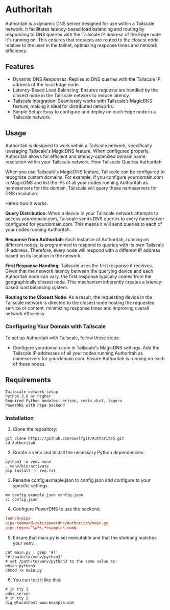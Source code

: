 # Authoritah

Authoritah is a dynamic DNS server designed for use within a Tailscale network. It facilitates latency-based 
load balancing and routing by responding to DNS queries with the Tailscale IP address of the Edge node it's 
running on. This ensures that requests are routed to the closest node relative to the user in the tailnet, 
optimizing response times and network efficiency.

## Features

- Dynamic DNS Responses: Replies to DNS queries with the Tailscale IP address of the local Edge node.
- Latency-Based Load Balancing: Ensures requests are handled by the closest node in the Tailscale network to reduce latency.
- Tailscale Integration: Seamlessly works with Tailscale’s MagicDNS feature, making it ideal for distributed networks.
- Simple Setup: Easy to configure and deploy on each Edge node in a Tailscale network.

## Usage

Authoritah is designed to work within a Tailscale network, specifically leveraging Tailscale's MagicDNS feature. When configured properly, Authoritah allows for efficient and latency-optimized domain name resolution within your Tailscale network.
How Tailscale Queries Authoritah

When you use Tailscale's MagicDNS feature, Tailscale can be configured to recognize custom domains. For example, if you configure yourdomain.com in MagicDNS and list the IPs of all your nodes running Authoritah as nameservers for this domain, Tailscale will query these nameservers for DNS resolution.

Here’s how it works:

**Query Distribution**: When a device in your Tailscale network attempts to access yourdomain.com, Tailscale sends DNS queries to every nameserver configured for yourdomain.com. This means it will send queries to each of your nodes running Authoritah.

**Response from Authoritah**: Each instance of Authoritah, running on different nodes, is programmed to respond to queries with its own Tailscale IP address. Therefore, every node will respond with a different IP address based on its location in the network.

**First Response Handling**: Tailscale uses the first response it receives. Given that the network latency between the querying device and each Authoritah node can vary, the first response typically comes from the geographically closest node. This mechanism inherently creates a latency-based load balancing system.

**Routing to the Closest Node**: As a result, the requesting device in the Tailscale network is directed to the closest node hosting the requested service or content, minimizing response times and improving overall network efficiency.

### Configuring Your Domain with Tailscale

To set up Authoritah with Tailscale, follow these steps:

- Configure yourdomain.com in Tailscale's MagicDNS settings.
    Add the Tailscale IP addresses of all your nodes running Authoritah as nameservers for yourdomain.com.
    Ensure Authoritah is running on each of these nodes.

## Requirements

    Tailscale network setup
    Python 3.6 or higher
    Required Python modules: orjson, redis_dict, loguru
    PowerDNS with Pipe backend

### Installation
1) Clone the repository:
```commandline
git clone https://github.com/Gwolfgit/Authoritah.git
cd Authoritah
```
2) Create a venv and Install the necessary Python dependencies:
```commandline
python3 -m venv venv
. venv/bin/activate
pip install -r req.txt
```
3) Rename config.exmaple.json to config.json and configure to your specific settings.
```commandline
mv config.example.json config.json
vi config.json
```
4) Configure PowerDNS to use the backend.
```/etc/powerdns/pdns.conf or pdns.d/file.conf
launch=pipe
pipe-command=/etc/powerdns/Authoritah/main.py
pipe-regex=^\w*\.*example\.com$
```
5) Ensure that main.py is set executable and that the shebang matches your venv.
```commandline
cat main.py | grep '#!'
"#!/path/to/venv/python3"
# set /path/to/venv/python3 to the same value as:
which python3
chmod +x main.py
```
6) You can test it like this:
```commandline
# in tty 1
pdns_server
# in tty 2
dig @localhost www.example.com
```
